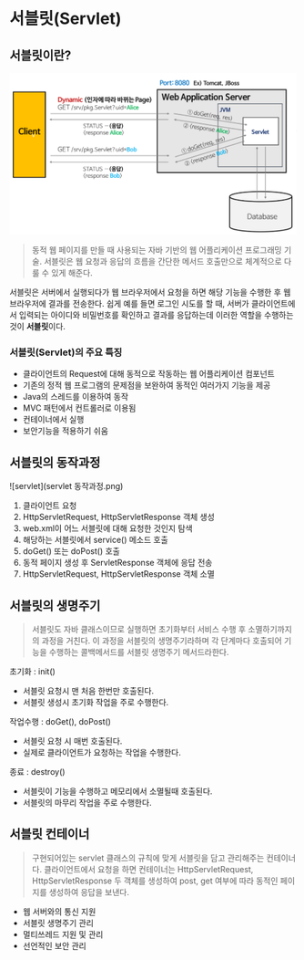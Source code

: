 # 서블릿(Servlet)

## 서블릿이란?
![servlet](servlet.png)
> 동적 웹 페이지를 만들 때 사용되는 자바 기반의 웹 어플리케이션 프로그래밍 기술.
> 서블릿은 웹 요청과 응답의 흐름을 간단한 메서드 호출만으로 체계적으로 다룰 수 있게 해준다.

서블릿은 서버에서 실행되다가 웹 브라우저에서 요청을 하면 해당 기능을 수행한 후 웹 브라우저에 결과를 전송한다.
쉽게 예를 들면 로그인 시도를 할 때, 서버가 클라이언트에서 입력되는 아이디와 비밀번호를 확인하고 결과를 응답하는데 이러한 역할을 수행하는 것이 **서블릿**이다.

### 서블릿(Servlet)의 주요 특징
- 클라이언트의 Request에 대해 동적으로 작동하는 웹 어플리케이션 컴포넌트
- 기존의 정적 웹 프로그램의 문제점을 보완하여 동적인 여러가지 기능을 제공
- Java의 스레드를 이용하여 동작
- MVC 패턴에서 컨트롤러로 이용됨
- 컨테이너에서 실행
- 보안기능을 적용하기 쉬움

## 서블릿의 동작과정
![servlet](servlet 동작과정.png)
1. 클라이언트 요청
2. HttpServletRequest, HttpServletResponse 객체 생성
3. web.xml이 어느 서블릿에 대해 요청한 것인지 탐색
4. 해당하는 서블릿에서 service() 메소드 호출
5. doGet() 또는 doPost() 호출
6. 동적 페이지 생성 후 ServletResponse 객체에 응답 전송
7. HttpServletRequest, HttpServletResponse 객체 소멸

## 서블릿의 생명주기
> 서블릿도 자바 클래스이므로 실행하면 초기화부터 서비스 수행 후 소멸하기까지의 과정을 거친다. 이 과정을 서블릿의 생명주기라하며 각 단계마다 호출되어 기능을 수행하는 콜백메서드를 서블릿 생명주기 메서드라한다.

초기화 : init()
- 서블릿 요청시 맨 처음 한번만 호출된다.
- 서블릿 생성시 초기화 작업을 주로 수행한다.

작업수행 : doGet(), doPost()
- 서블릿 요청 시 매번 호출된다.
- 실제로 클라이언트가 요청하는 작업을 수행한다.

종료 : destroy()
- 서블릿이 기능을 수행하고 메모리에서 소멸될때 호출된다.
- 서블릿의 마무리 작업을 주로 수행한다.

## 서블릿 컨테이너
> 구현되어있는 servlet 클래스의 규칙에 맞게 서블릿을 담고 관리해주는 컨테이너다. 클라이언트에서 요청을 하면 컨테이너는 HttpServletRequest, HttpServletResponse 두 객체를 생성하여 post, get 여부에 따라 동적인 페이지를 생성하여 응답을 보낸다.

- 웹 서버와의 통신 지원
- 서블릿 생명주기 관리
- 멀티쓰레드 지원 및 관리
- 선언적인 보안 관리
